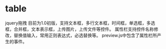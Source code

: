 # table
jquery拖拽
目前为1.0初版，支持文本框，多行文本框，时间框，单选框，多选框，合并框，文本表示框，上传图片，上传文件等控件。
属性栏支持控件名称修改，替换值输入，常用正则表达式，必选替换等。
preview.js中包含了属性栏所产生的事件。
